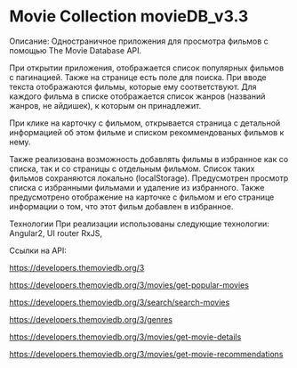# Movie Collection     movieDB_v3.3

[](https://kanistra50.github.io/movieDB/)

Описание:
Одностраничное приложения для просмотра фильмов с помощью The Movie Database API.

При открытии приложения, отображается список популярных фильмов с пагинацией. Также на странице есть поле для поиска. При вводе текста отображаются фильмы, которые ему соответствуют. Для каждого фильма в списке отображается список жанров (названий жанров, не айдишек), к которым он принадлежит.

При клике на карточку с фильмом, открывается страница с детальной информацией об этом фильме и списком рекоммендованых фильмов к нему.

Также реализована возможность добавлять фильмы в избранное как со списка, так и со страницы с отдельным фильмом. Список таких фильмов сохраняются локально (localStorage). Предусмотрен просмотр списка с избранными фильмами и удаление из избранного. Также предусмотрено отображение на карточке с фильмом и его странице информации о том, что этот фильм добавлен в избранное.

Технологии
При реализации использованы следующие технологии:
Angular2, UI router
RxJS,

Ссылки на API:

https://developers.themoviedb.org/3

https://developers.themoviedb.org/3/movies/get-popular-movies

https://developers.themoviedb.org/3/search/search-movies

https://developers.themoviedb.org/3/genres

https://developers.themoviedb.org/3/movies/get-movie-details

https://developers.themoviedb.org/3/movies/get-movie-recommendations
